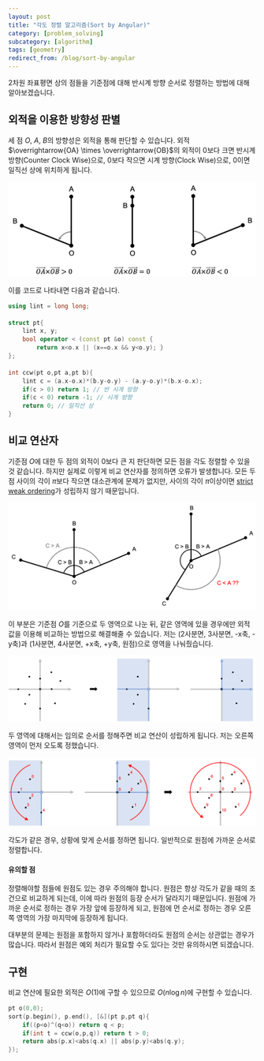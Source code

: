 ```yaml
---
layout: post
title: "각도 정렬 알고리즘(Sort by Angular)"
category: [problem_solving]
subcategory: [algorithm]
tags: [geometry]
redirect_from: /blog/sort-by-angular
---
```


2차원 좌표평면 상의 점들을 기준점에 대해 반시계 방향 순서로 정렬하는 방법에 대해 알아보겠습니다.

## 외적을 이용한 방향성 판별

세 점 $O$, $A$, $B$의 방향성은 외적을 통해 판단할 수 있습니다. 외적 $\overrightarrow{OA} \times \overrightarrow{OB}$의 외적이 0보다 크면 반시계 방향(Counter Clock Wise)으로, $0$보다 작으면 시계 방향(Clock Wise)으로, $0$이면 일직선 상에 위치하게 됩니다.

![sort-by-angular-1](../assets/image/2021-06-05-sort-by-angular/sort-by-angular-1.png)

이를 코드로 나타내면 다음과 같습니다.

```cpp
using lint = long long;

struct pt{
    lint x, y;
    bool operator < (const pt &o) const {
        return x<o.x || (x==o.x && y<o.y); }
};

int ccw(pt o,pt a,pt b){
    lint c = (a.x-o.x)*(b.y-o.y) - (a.y-o.y)*(b.x-o.x);
    if(c > 0) return 1; // 반 시계 방향
    if(c < 0) return -1; // 시계 방향
    return 0; // 일직선 상
}
```

## 비교 연산자

기준점 $O$에 대한 두 점의 외적이 0보다 큰 지 판단하면 모든 점을 각도 정렬할 수 있을 것 같습니다. 하지만 실제로 이렇게 비교 연산자를 정의하면 오류가 발생합니다. 모든 두 점 사이의 각이 $\pi$보다 작으면 대소관계에 문제가 없지만, 사이의 각이 $\pi$이상이면 [strict weak ordering](https://en.cppreference.com/w/cpp/named_req/Compare)가 성립하지 않기 때문입니다.

![sort-by-angular-2](../assets/image/2021-06-05-sort-by-angular/sort-by-angular-2.png)

 이 부분은 기준점 $O$를 기준으로 두 영역으로 나눈 뒤, 같은 영역에 있을 경우에만 외적 값을 이용해 비교하는 방법으로 해결해줄 수 있습니다. 저는 (2사분면, 3사분면, -x축, -y축)과 (1사분면, 4사분면, +x축, +y축, 원점)으로 영역을 나눠줬습니다.

![sort-by-angular-3](../assets/image/2021-06-05-sort-by-angular/sort-by-angular-3.png)

두 영역에 대해서는 임의로 순서를 정해주면 비교 연산이 성립하게 됩니다. 저는 오른쪽 영역이 먼저 오도록 정했습니다.

![sort-by-angular-4](../assets/image/2021-06-05-sort-by-angular/sort-by-angular-4.png)

각도가 같은 경우, 상황에 맞게 순서를 정하면 됩니다. 일반적으로 원점에 가까운 순서로 정렬합니다.

#### 유의할 점

정렬해야할 점들에 원점도 있는 경우 주의해야 합니다. 원점은 항상 각도가 같을 때의 조건으로 비교하게 되는데, 이에 따라 원점의 등장 순서가 달라지기 때문입니다. 원점에 가까운 순서로 정하는 경우 가장 앞에 등장하게 되고, 원점에 먼 순서로 정하는 경우 오른쪽 영역의 가장 마지막에 등장하게 됩니다.

대부분의 문제는 원점을 포함하지 않거나 포함하더라도 원점의 순서는 상관없는 경우가 많습니다. 따라서 원점은 예외 처리가 필요할 수도 있다는 것만 유의하시면 되겠습니다.

## 구현

비교 연산에 필요한 외적은 $O(1)$에 구할 수 있으므로 $O(n \log n)$에 구현할 수 있습니다.

```cpp
pt o(0,0);
sort(p.begin(), p.end(), [&](pt p,pt q){
    if((p<o)^(q<o)) return q < p;
    if(int t = ccw(o,p,q)) return t > 0;
    return abs(p.x)<abs(q.x) || abs(p.y)<abs(q.y);
});
```
